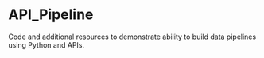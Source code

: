 # API_Pipeline

Code and additional resources to demonstrate ability to build data pipelines using Python and APIs.
